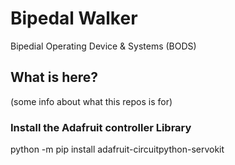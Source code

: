 # Bipedal Walker
Bipedial Operating Device &amp; Systems (BODS)

## What is here?
(some info about what this repos is for)




### Install the Adafruit controller Library
python -m pip install adafruit-circuitpython-servokit
